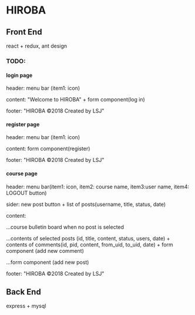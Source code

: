 # HIROBA

## Front End
react + redux, ant design

### TODO:

#### login page
header: menu bar (item1: icon)

content: "Welcome to HIROBA" + form component(log in)

footer: "HIROBA ©2018 Created by LSJ"

#### register page
header: menu bar (item1: icon)

content: form component(register)

footer: "HIROBA ©2018 Created by LSJ"

#### course page 
header: menu bar(item1: icon, item2: course name, item3:user name, item4: LOGOUT button)

sider: new post button + list of posts(username, title, status, date)

content:

...course bulletin board when no post is selected

...contents of selected posts (id, title, content, status, users, date) + contents of comments(id, pid, content, from_uid, to_uid, date) + form component (add new comment)

...form component (add new post)

footer: "HIROBA ©2018 Created by LSJ"


## Back End

express + mysql